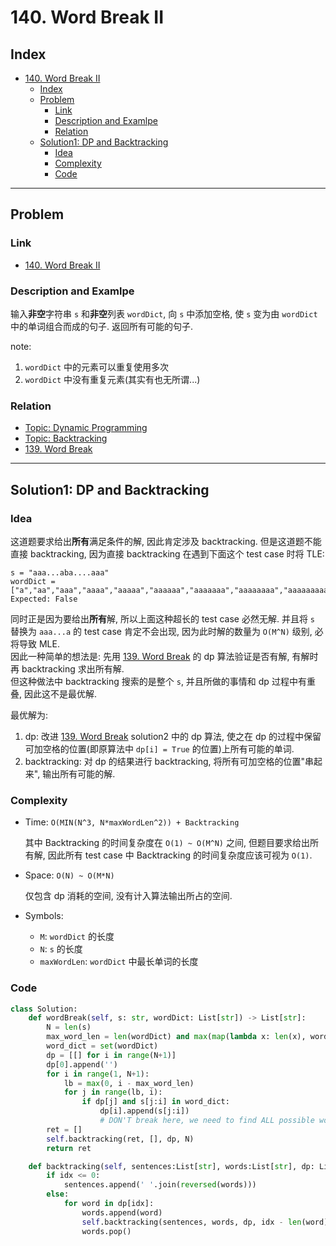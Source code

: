 # 140. Word Break II

## Index

- [140. Word Break II](#140-word-break-ii)
  - [Index](#index)
  - [Problem](#problem)
    - [Link](#link)
    - [Description and Examlpe](#description-and-examlpe)
    - [Relation](#relation)
  - [Solution1: DP and Backtracking](#solution1-dp-and-backtracking)
    - [Idea](#idea)
    - [Complexity](#complexity)
    - [Code](#code)

----

## Problem

### Link

- [140. Word Break II][1]

### Description and Examlpe

输入**非空**字符串 `s` 和**非空**列表 `wordDict`, 向 `s` 中添加空格, 使 `s` 变为由 `wordDict` 中的单词组合而成的句子. 返回所有可能的句子.

note:

1. `wordDict` 中的元素可以重复使用多次
2. `wordDict` 中没有重复元素(其实有也无所谓...)

### Relation

- [Topic: Dynamic Programming][2]
- [Topic: Backtracking][3]
- [139. Word Break][4]

----

## Solution1: DP and Backtracking

### Idea

这道题要求给出**所有**满足条件的解, 因此肯定涉及 backtracking. 但是这道题不能直接 backtracking, 因为直接 backtracking 在遇到下面这个 test case 时将 TLE:

```nohighlight
s = "aaa...aba....aaa"
wordDict = ["a","aa","aaa","aaaa","aaaaa","aaaaaa","aaaaaaa","aaaaaaaa","aaaaaaaaa","aaaaaaaaaa"]
Expected: False
```

同时正是因为要给出**所有**解, 所以上面这种超长的 test case 必然无解. 并且将 `s` 替换为 `aaa...a` 的 test
 case 肯定不会出现, 因为此时解的数量为 `O(M^N)` 级别, 必将导致 MLE.  
因此一种简单的想法是: 先用 [139. Word Break][3] 的 dp 算法验证是否有解, 有解时再 backtracking 求出所有解.  
但这种做法中 backtracking 搜索的是整个 `s`, 并且所做的事情和 dp 过程中有重叠, 因此这不是最优解.

最优解为:

1. dp: 改进 [139. Word Break][3] solution2 中的 dp 算法, 使之在 dp 的过程中保留可加空格的位置(即原算法中 `dp[i] = True` 的位置)上所有可能的单词.
2. backtracking: 对 dp 的结果进行 backtracking, 将所有可加空格的位置"串起来", 输出所有可能的解.

### Complexity

- Time: `O(MIN(N^3, N*maxWordLen^2)) + Backtracking`

    其中 Backtracking 的时间复杂度在 `O(1) ~ O(M^N)` 之间, 但题目要求给出所有解, 因此所有 test case 中 Backtracking 的时间复杂度应该可视为 `O(1)`.

- Space: `O(N) ~ O(M*N)`

    仅包含 dp 消耗的空间, 没有计入算法输出所占的空间.

- Symbols:
  - `M`: `wordDict` 的长度
  - `N`: `s` 的长度
  - `maxWordLen`: `wordDict` 中最长单词的长度

### Code

```python
class Solution:
    def wordBreak(self, s: str, wordDict: List[str]) -> List[str]:
        N = len(s)
        max_word_len = len(wordDict) and max(map(lambda x: len(x), wordDict))
        word_dict = set(wordDict)
        dp = [[] for i in range(N+1)]
        dp[0].append('')
        for i in range(1, N+1):
            lb = max(0, i - max_word_len)
            for j in range(lb, i):
                if dp[j] and s[j:i] in word_dict:
                    dp[i].append(s[j:i])
                    # DON'T break here, we need to find ALL possible words.
        ret = []
        self.backtracking(ret, [], dp, N)
        return ret

    def backtracking(self, sentences:List[str], words:List[str], dp: List[List[str]], idx: int):
        if idx <= 0:
            sentences.append(' '.join(reversed(words)))
        else:
            for word in dp[idx]:
                words.append(word)
                self.backtracking(sentences, words, dp, idx - len(word))
                words.pop()
```

[1]: https://leetcode.com/problems/word-break-ii/
[2]: ../topics/dynamic-programming.md
[3]: ../topics/backtracking.md
[4]: ./139.word-break.md

